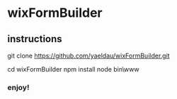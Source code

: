 # wixFormBuilder

## instructions
git clone https://github.com/yaeldau/wixFormBuilder.git

cd wixFormBuilder
npm install
node bin\www


### enjoy!
